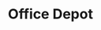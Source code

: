 ---
title: "Office Depot"
url: /colorado-springs/office-depot-briargate-boulevard/
shop: office supplies
---